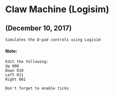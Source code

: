 # Claw Machine (Logisim)
## (December 10, 2017)
```
Simulates the D-pad controls using Logisim
```
#### Note:
```
Edit the following:
Up 000
Down 010
Left 011
Right 001

Don't forget to enable ticks
```


